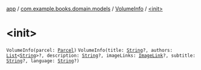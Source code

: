 [app](../../index.md) / [com.example.books.domain.models](../index.md) / [VolumeInfo](index.md) / [&lt;init&gt;](./-init-.md)

# &lt;init&gt;

`VolumeInfo(parcel: `[`Parcel`](https://developer.android.com/reference/android/os/Parcel.html)`)`
`VolumeInfo(title: `[`String`](https://kotlinlang.org/api/latest/jvm/stdlib/kotlin/-string/index.html)`?, authors: `[`List`](https://kotlinlang.org/api/latest/jvm/stdlib/kotlin.collections/-list/index.html)`<`[`String`](https://kotlinlang.org/api/latest/jvm/stdlib/kotlin/-string/index.html)`>?, description: `[`String`](https://kotlinlang.org/api/latest/jvm/stdlib/kotlin/-string/index.html)`?, imageLinks: `[`ImageLink`](../-image-link/index.md)`?, subtitle: `[`String`](https://kotlinlang.org/api/latest/jvm/stdlib/kotlin/-string/index.html)`?, language: `[`String`](https://kotlinlang.org/api/latest/jvm/stdlib/kotlin/-string/index.html)`?)`